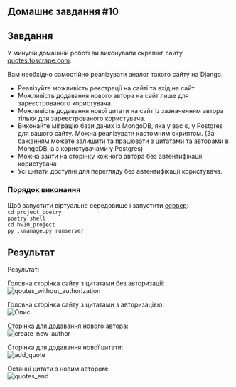 ## Домашнє завдання #10
   
   
## Завдання 

У минулій домашній роботі ви виконували скрапінг сайту [quotes.toscrape.com](http://quotes.toscrape.com).

Вам необхідно самостійно реалізувати аналог такого сайту на Django.

* Реалізуйте можливість реєстрації на сайті та вхід на сайт.
* Можливість додавання нового автора на сайт лише для зареєстрованого користувача.
* Можливість додавання нової цитати на сайт із зазначенням автора тільки для зареєстрованого користувача.
* Виконайте міграцію бази даних із MongoDB, яка у вас є, у Postgres для вашого сайту. Можна реалізувати кастомним скриптом. 
(За бажанням можете залишити та працювати з цитатами та авторами в MongoDB, а з користувачами у Postgres)
* Можна зайти на сторінку кожного автора без автентифікації користувача
* Усі цитати доступні для перегляду без автентифікації користувача.

### Порядок виконання

Щоб запустити віртуальне середовище і запустити [сервер](http://127.0.0.1:8000/):    
```cd project_poetry```  
```poetry shell```  
```cd hw10_project```  
```py .\manage.py runserver```  

## Результат 

Результат:    
  
Головна сторінка сайту з цитатами без авторизації:  
![qoutes_without_authorization](project_poetry/hw10_project/resultqoutes_without_authorization.jpg)  

Головна сторінка сайту з цитатами з авторизацією:  
![Опис](HW_10/project_poetry/hw10_project/result/quotes_with_authorization.jpg)  

Сторінка для додавання нового автора:   
![create_new_author](HW_10/project_poetry/hw10_project/result/create_new_author.jpg)  

Сторінка для додавання нової цитати:  
![add_quote](HW_10/project_poetry/hw10_project/result/add_quote.jpg)  

Останні цитати з новим автором:  
![quotes_end](HW_10/project_poetry/hw10_project/result/quotes_end.jpg)  





